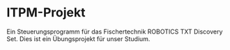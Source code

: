 # ITPM-Projekt
Ein Steuerungsprogramm für das Fischertechnik ROBOTICS TXT Discovery Set.
Dies ist ein Übungsprojekt für unser Studium. 

